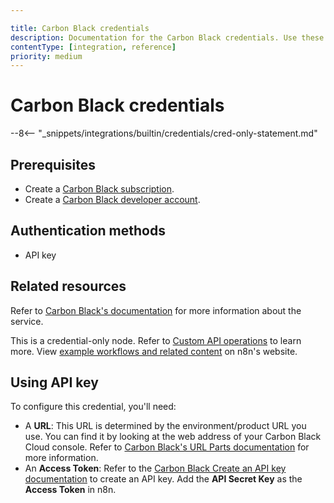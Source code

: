 ```yaml
---

title: Carbon Black credentials
description: Documentation for the Carbon Black credentials. Use these credentials to authenticate Carbon Black in n8n, a workflow automation platform.
contentType: [integration, reference]
priority: medium
---
```


# Carbon Black credentials

--8<-- "_snippets/integrations/builtin/credentials/cred-only-statement.md"

## Prerequisites

- Create a [Carbon Black subscription](https://www.vmware.com/products/carbon-black-cloud.html).
- Create a [Carbon Black developer account](https://developer.carbonblack.com/).

## Authentication methods

- API key

## Related resources

Refer to [Carbon Black's documentation](https://developer.carbonblack.com/reference/carbon-black-cloud/cb-defense/latest/rest-api/) for more information about the service.

This is a credential-only node. Refer to [Custom API operations](/integrations/custom-operations.md) to learn more. View [example workflows and related content](https://n8n.io/integrations/carbon-black/) on n8n's website.

## Using API key

To configure this credential, you'll need:

- A **URL**: This URL is determined by the environment/product URL you use. You can find it by looking at the web address of your Carbon Black Cloud console. Refer to [Carbon Black's URL Parts documentation](https://developer.carbonblack.com/reference/carbon-black-cloud/authentication#the-url-parts) for more information.
- An **Access Token**: Refer to the [Carbon Black Create an API key documentation](https://developer.carbonblack.com/reference/carbon-black-cloud/authentication#carbon-black-cloud-manages-identities-and-roles) to create an API key. Add the **API Secret Key** as the **Access Token** in n8n.
